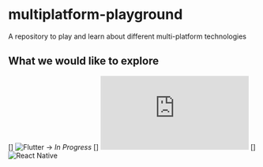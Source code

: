 # multiplatform-playground
A repository to play and learn about different multi-platform technologies

## What we would like to explore

[] ![Flutter](https://flutter.dev/) -> *In Progress*
[] ![Kotlin Multiplatform](https://kotlinlang.org/docs/multiplatform.html)
[] ![React Native](https://reactnative.dev/)
